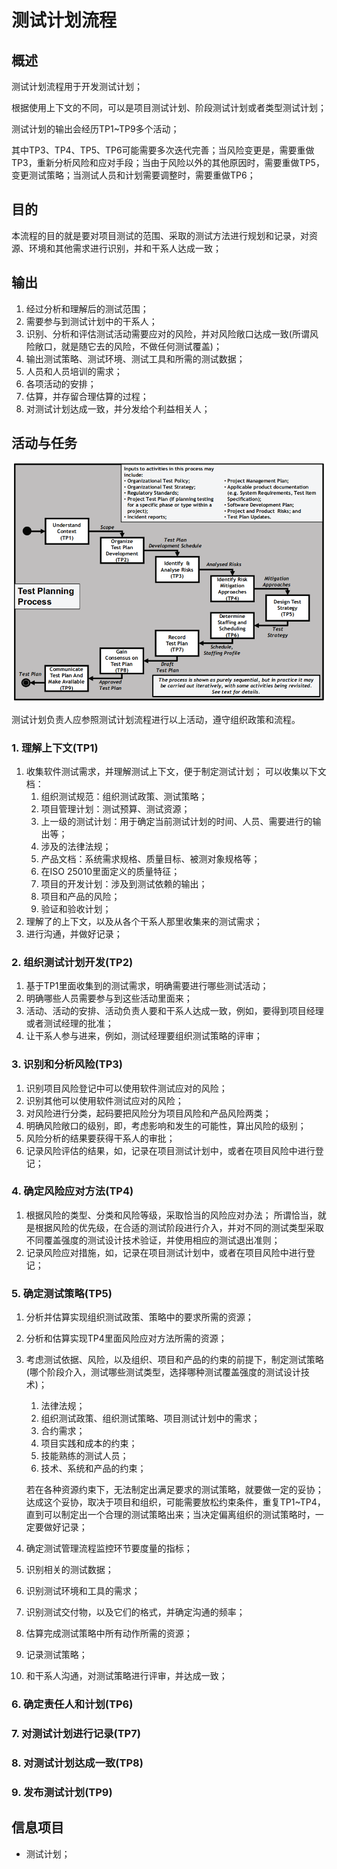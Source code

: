 # 测试计划流程

## 概述

测试计划流程用于开发测试计划；

根据使用上下文的不同，可以是项目测试计划、阶段测试计划或者类型测试计划；

测试计划的输出会经历TP1~TP9多个活动；

其中TP3、TP4、TP5、TP6可能需要多次迭代完善；当风险变更是，需要重做TP3，重新分析风险和应对手段；当由于风险以外的其他原因时，需要重做TP5，变更测试策略；当测试人员和计划需要调整时，需要重做TP6；

## 目的

本流程的目的就是要对项目测试的范围、采取的测试方法进行规划和记录，对资源、环境和其他需求进行识别，并和干系人达成一致；

## 输出

1. 经过分析和理解后的测试范围；
2. 需要参与到测试计划中的干系人；
3. 识别、分析和评估测试活动需要应对的风险，并对风险敞口达成一致\(所谓风险敞口，就是随它去的风险，不做任何测试覆盖\)；
4. 输出测试策略、测试环境、测试工具和所需的测试数据；
5. 人员和人员培训的需求；
6. 各项活动的安排；
7. 估算，并存留合理估算的过程；
8. 对测试计划达成一致，并分发给个利益相关人；

## 活动与任务

![](../../../../.gitbook/assets/image%20%2871%29.png)

测试计划负责人应参照测试计划流程进行以上活动，遵守组织政策和流程。

### **1. 理解上下文\(TP1\)**

1. 收集软件测试需求，并理解测试上下文，便于制定测试计划； 可以收集以下文档：
   1. 组织测试规范：组织测试政策、测试策略；
   2. 项目管理计划：测试预算、测试资源；
   3. 上一级的测试计划：用于确定当前测试计划的时间、人员、需要进行的输出等；
   4. 涉及的法律法规；
   5. 产品文档：系统需求规格、质量目标、被测对象规格等；
   6. 在ISO 25010里面定义的质量特征；
   7. 项目的开发计划：涉及到测试依赖的输出；
   8. 项目和产品的风险；
   9. 验证和验收计划；
2. 理解了的上下文，以及从各个干系人那里收集来的测试需求；
3. 进行沟通，并做好记录；

### **2. 组织测试计划开发\(TP2\)**

1. 基于TP1里面收集到的测试需求，明确需要进行哪些测试活动；
2. 明确哪些人员需要参与到这些活动里面来；
3. 活动、活动的安排、活动负责人要和干系人达成一致，例如，要得到项目经理或者测试经理的批准；
4. 让干系人参与进来，例如，测试经理要组织测试策略的评审；

### **3. 识别和分析风险\(TP3\)**

1. 识别项目风险登记中可以使用软件测试应对的风险；
2. 识别其他可以使用软件测试应对的风险；
3. 对风险进行分类，起码要把风险分为项目风险和产品风险两类；
4. 明确风险敞口的级别，即，考虑影响和发生的可能性，算出风险的级别；
5. 风险分析的结果要获得干系人的审批；
6. 记录风险评估的结果，如，记录在项目测试计划中，或者在项目风险中进行登记；

### **4. 确定风险应对方法\(TP4\)**

1. 根据风险的类型、分类和风险等级，采取恰当的风险应对办法； 所谓恰当，就是根据风险的优先级，在合适的测试阶段进行介入，并对不同的测试类型采取不同覆盖强度的测试设计技术验证，并使用相应的测试退出准则；
2. 记录风险应对措施，如，记录在项目测试计划中，或者在项目风险中进行登记；

### **5. 确定测试策略\(TP5\)**

1. 分析并估算实现组织测试政策、策略中的要求所需的资源；
2. 分析和估算实现TP4里面风险应对方法所需的资源；
3. 考虑测试依据、风险，以及组织、项目和产品的约束的前提下，制定测试策略\(哪个阶段介入，测试哪些测试类型，选择哪种测试覆盖强度的测试设计技术\)；

   1. 法律法规；
   2. 组织测试政策、组织测试策略、项目测试计划中的需求；
   3. 合约需求；
   4. 项目实践和成本的约束；
   5. 技能熟练的测试人员；
   6. 技术、系统和产品的约束；

   若在各种资源约束下，无法制定出满足要求的测试策略，就要做一定的妥协；达成这个妥协，取决于项目和组织，可能需要放松约束条件，重复TP1~TP4，直到可以制定出一个合理的测试策略出来；当决定偏离组织的测试策略时，一定要做好记录；

4. 确定测试管理流程监控环节要度量的指标；
5. 识别相关的测试数据；
6. 识别测试环境和工具的需求；
7. 识别测试交付物，以及它们的格式，并确定沟通的频率；
8. 估算完成测试策略中所有动作所需的资源；
9. 记录测试策略；
10. 和干系人沟通，对测试策略进行评审，并达成一致；

### **6. 确定责任人和计划\(TP6\)**

### **7. 对测试计划进行记录\(TP7\)**

### **8. 对测试计划达成一致\(TP8\)**

### **9. 发布测试计划\(TP9\)**

## **信息项目**

* 测试计划；

